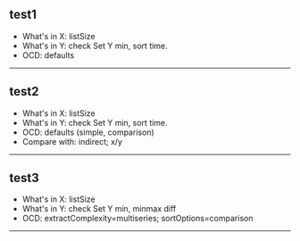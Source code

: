 ## test1
- What's in X: listSize
- What's in Y: check Set Y min, sort time.
- OCD: defaults
-------
## test2
- What's in X: listSize
- What's in Y: check Set Y min, sort time.
- OCD: defaults (simple, comparison)
- Compare with: indirect; x/y
-------

## test3
- What's in X: listSize
- What's in Y: check Set Y min, minmax diff
- OCD: extractComplexity=multiseries; sortOptions=comparison
-------
